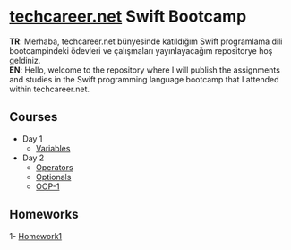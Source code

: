 # [techcareer.net](https://www.techcareer.net/) Swift Bootcamp
**TR**: Merhaba, techcareer.net bünyesinde katıldığım Swift programlama dili bootcampindeki ödevleri ve çalışmaları yayınlayacağım repositorye hoş geldiniz.\
**EN**: Hello, welcome to the repository where I will publish the assignments and studies in the Swift programming language bootcamp that I attended within techcareer.net.

## Courses
- Day 1
    - [Variables](https://github.com/hasanalay/Swift-Bootcamp/blob/main/DegiskenOlusturma.playground/Contents.swift)
- Day 2
  - [Operators](https://github.com/hasanalay/Swift-Bootcamp/blob/main/StandartProgramlama.playground/Contents.swift)
  - [Optionals](https://github.com/hasanalay/Swift-Bootcamp/blob/main/OptionalKullanimi.playground/Contents.swift)
  - [OOP-1](https://github.com/hasanalay/Swift-Bootcamp/blob/main/NesneTabanli1.playground/Contents.swift)
## Homeworks

1- [Homework1](https://github.com/hasanalay/Swift-Bootcamp/blob/main/Homework1.playground/Contents.swift)

